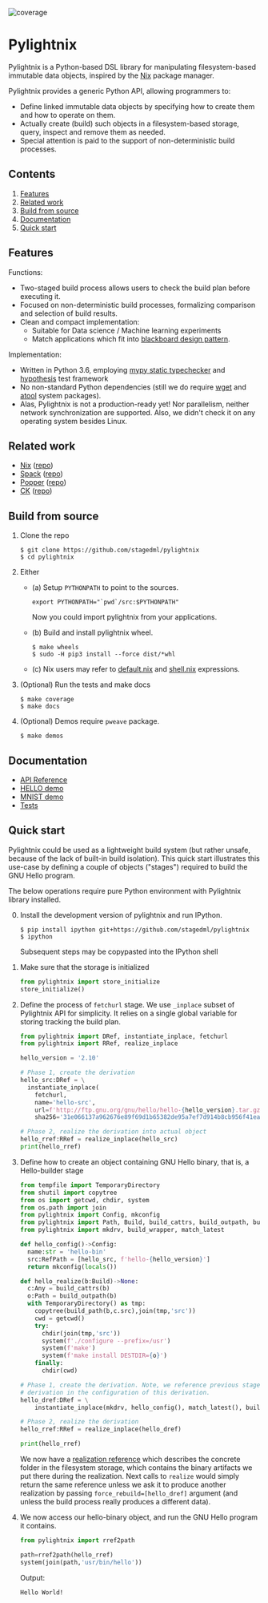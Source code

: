 ![coverage](https://codecov.io/gh/stagedml/pylightnix/branch/master/graph/badge.svg)


# Pylightnix

Pylightnix is a Python-based DSL library for manipulating filesystem-based
immutable data objects, inspired by the [Nix](https://nixos.org) package
manager.

Pylightnix provides a generic Python API, allowing programmers to:
* Define linked immutable data objects by specifying how to create them
  and how to operate on them.
* Actually create (build) such objects in a filesystem-based storage, query,
  inspect and remove them as needed.
* Special attention is paid to the support of non-deterministic build processes.


## Contents

1. [Features](#Features)
2. [Related work](#Related-work)
2. [Build from source](#Build-from-source)
3. [Documentation](#Documentation)
4. [Quick start](#Quick-start)


## Features

Functions:

* Two-staged build process allows users to check the build plan before executing
  it.
* Focused on non-deterministic build processes, formalizing comparison and selection
  of build results.
* Clean and compact implementation:
  - Suitable for Data science / Machine learning experiments
  - Match applications which fit into [blackboard design
    pattern](https://en.wikipedia.org/wiki/Blackboard_design_pattern).

Implementation:

* Written in Python 3.6, employing [mypy static
  typechecker](http://mypy-lang.org/) and [hypothesis](https://hypothesis.works)
  test framework
* No non-standard Python dependencies (still we do require
  [wget](https://www.gnu.org/software/wget/) and
  [atool](https://www.nongnu.org/atool/) system packages).
* Alas, Pylightnix is not a production-ready yet! Nor parallelism, neither network
  synchronization are supported. Also, we didn't check it on any operating system
  besides Linux.


## Related work

* [Nix](https://nixos.org) ([repo](https://github.com/nixos/nix))
* [Spack](https://spack.io) ([repo](https://github.com/spack/spack))
* [Popper](https://falsifiable.us) ([repo](https://github.com/systemslab/popper))
* [CK](https://cknowledge.org) ([repo](https://github.com/ctuning/ck))


## Build from source

1. Clone the repo
   ```
   $ git clone https://github.com/stagedml/pylightnix
   $ cd pylightnix
   ```
2. Either
   - (a) Setup `PYTHONPATH` to point to the sources.
     ```
     export PYTHONPATH="`pwd`/src:$PYTHONPATH"
     ```
     Now you could import pylightnix from your applications.

   - (b) Build and install pylightnix wheel.
     ```
     $ make wheels
     $ sudo -H pip3 install --force dist/*whl
     ```
   - (c) Nix users may refer to [default.nix](./default.nix) and
     [shell.nix](./shell.nix) expressions.
3. (Optional) Run the tests and make docs
   ```
   $ make coverage
   $ make docs
   ```
4. (Optional) Demos require `pweave` package.
   ```
   $ make demos
   ```

## Documentation

* [API Reference](./docs/Reference.md)
* [HELLO demo](./docs/demos/HELLO.md)
* [MNIST demo](./docs/demos/MNIST.md)
* [Tests](./tests)

## Quick start

Pylightnix could be used as a lightweight build system (but rather unsafe,
because of the lack of built-in build isolation). This quick start illustrates
this use-case by defining a couple of objects ("stages") required to build the
GNU Hello program.

The below operations require pure Python environment with Pylightnix library
installed.

0. Install the development version of pylightnix and run IPython.

   ```shell
   $ pip install ipython git+https://github.com/stagedml/pylightnix
   $ ipython
   ```

   Subsequent steps may be copypasted into the IPython shell

1. Make sure that the storage is initialized

   ```python
   from pylightnix import store_initialize
   store_initialize()
   ```

2. Define the process of  `fetchurl` stage. We use `_inplace` subset of
   Pylightnix API for simplicity. It relies on a single global variable for
   storing tracking the build plan.

   ```python
   from pylightnix import DRef, instantiate_inplace, fetchurl
   from pylightnix import RRef, realize_inplace

   hello_version = '2.10'

   # Phase 1, create the derivation
   hello_src:DRef = \
     instantiate_inplace(
       fetchurl,
       name='hello-src',
       url=f'http://ftp.gnu.org/gnu/hello/hello-{hello_version}.tar.gz',
       sha256='31e066137a962676e89f69d1b65382de95a7ef7d914b8cb956f41ea72e0f516b')

   # Phase 2, realize the derivation into actual object
   hello_rref:RRef = realize_inplace(hello_src)
   print(hello_rref)
   ```

3. Define how to create an object containing GNU Hello binary, that is, a
   Hello-builder stage

   ```python
   from tempfile import TemporaryDirectory
   from shutil import copytree
   from os import getcwd, chdir, system
   from os.path import join
   from pylightnix import Config, mkconfig
   from pylightnix import Path, Build, build_cattrs, build_outpath, build_path
   from pylightnix import mkdrv, build_wrapper, match_latest

   def hello_config()->Config:
     name:str = 'hello-bin'
     src:RefPath = [hello_src, f'hello-{hello_version}']
     return mkconfig(locals())

   def hello_realize(b:Build)->None:
     c:Any = build_cattrs(b)
     o:Path = build_outpath(b)
     with TemporaryDirectory() as tmp:
       copytree(build_path(b,c.src),join(tmp,'src'))
       cwd = getcwd()
       try:
         chdir(join(tmp,'src'))
         system(f'./configure --prefix=/usr')
         system(f'make')
         system(f'make install DESTDIR={o}')
       finally:
         chdir(cwd)

   # Phase 1, create the derivation. Note, we reference previous stage's
   # derivation in the configuration of this derivation.
   hello_dref:DRef = \
       instantiate_inplace(mkdrv, hello_config(), match_latest(), build_wrapper(hello_realize))

   # Phase 2, realize the derivation
   hello_rref:RRef = realize_inplace(hello_dref)

   print(hello_rref)
   ```

   We now have a [realization
   reference](./docs/Reference.md#pylightnix.types.RRef) which describes the
   concrete folder in the filesystem storage, which contains the binary
   artifacts we put there during the realization. Next calls to `realize` would
   simply return the same reference unless we ask it to produce another
   realization by passing `force_rebuild=[hello_dref]` argument (and unless the
   build process really produces a different data).

4. We now access our hello-binary object, and run the GNU Hello program it
   contains.

   ```python
   from pylightnix import rref2path

   path=rref2path(hello_rref)
   system(join(path,'usr/bin/hello'))
   ```

   Output:

   ```
   Hello World!
   ```


